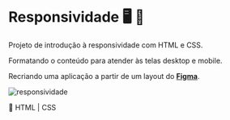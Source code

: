 # Responsividade :desktop_computer: :iphone:

Projeto de introdução à responsividade com HTML e CSS.

Formatando o conteúdo para atender às telas desktop e mobile.


Recriando uma aplicação a partir de um layout do [**Figma**](https://www.figma.com/file/qKHbD2onwHzN04CwgAuGuS/Explorer-Stage-03-Projeto-02-(Copy)?node-id=203-412&t=Zm8mRGQimLqGlq0Q-0).

![responsividade](https://user-images.githubusercontent.com/81052476/229910683-f2563b9c-98ab-4660-b7da-5cd3c9cd95bc.PNG)


:seedling: HTML | CSS
